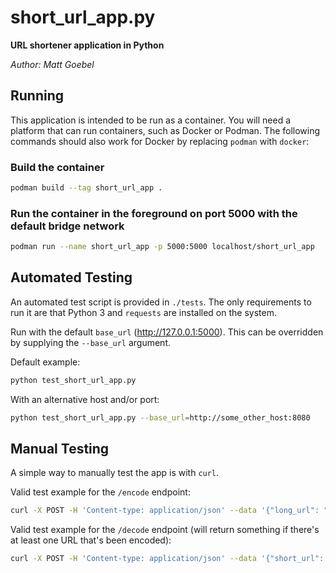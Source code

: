 # short_url_app.py

**URL shortener application in Python**

*Author: Matt Goebel*

## Running

This application is intended to be run as a container. You will need a platform that can run containers, such as Docker or Podman. The following commands should also work for Docker by replacing `podman` with `docker`:

### Build the container

```bash
podman build --tag short_url_app .
```

### Run the container in the foreground on port 5000 with the default bridge network

```bash
podman run --name short_url_app -p 5000:5000 localhost/short_url_app
```

## Automated Testing

An automated test script is provided in `./tests`. The only requirements to run it are that Python 3 and `requests` are installed on the system.

Run with the default `base_url` (http://127.0.0.1:5000). This can be overridden by supplying the `--base_url` argument.

Default example:

```bash
python test_short_url_app.py
```

With an alternative host and/or port:

```bash
python test_short_url_app.py --base_url=http://some_other_host:8080
```

## Manual Testing

A simple way to manually test the app is with `curl`.

Valid test example for the `/encode` endpoint:

```bash
curl -X POST -H 'Content-type: application/json' --data '{"long_url": "http://example.com"}' http://localhost:5000/encode
```

Valid test example for the `/decode` endpoint (will return something if there's at least one URL that's been encoded):

```bash
curl -X POST -H 'Content-type: application/json' --data '{"short_url": "http://smallurl/0"}' http://localhost:5000/decode
```
```
